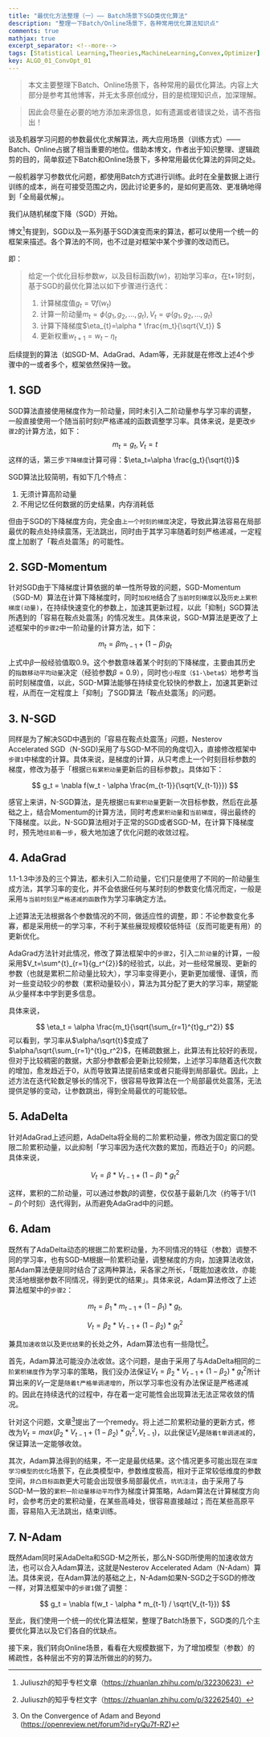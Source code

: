 ```yaml
---
title: "最优化方法整理（一）—— Batch场景下SGD类优化算法"
description: "整理一下Batch/Online场景下，各种常用优化算法知识点"
comments: true
mathjax: true
excerpt_separator: <!--more-->
tags: [Statistical Learning,Theories,MachineLearning,Convex,Optimizer]
key: ALGO_01_ConvOpt_01
---
```


> 本文主要整理下Batch、Online场景下，各种常用的最优化算法。内容上大部分是参考其他博客，并无太多原创成分，目的是梳理知识点，加深理解。

> 因此会尽量在必要的地方添加来源信息，如有遗漏或者错误之处，请不吝指出！

<!--more-->

谈及机器学习问题的参数最优化求解算法，两大应用场景（训练方式）——Batch、Online占据了相当重要的地位。借助本博文，作者出于知识整理、逻辑疏剪的目的，简单叙述下Batch和Online场景下，多种常用最优化算法的异同之处。

一般机器学习参数优化问题，都使用Batch方式进行训练。此时在全量数据上进行训练的成本，尚在可接受范围之内，因此讨论更多的，是如何更高效、更准确地得到「全局最优解」。

我们从随机梯度下降（SGD）开始。

博文[^1]有提到，SGD以及一系列基于SGD演变而来的算法，都可以使用一个统一的框架来描述。各个算法的不同，也不过是对框架中某个步骤的改动而已。

即：

> 给定一个优化目标参数$w$，以及目标函数$f(w)$，初始学习率$\alpha$，在t+1时刻，基于SGD的最优化算法以如下步骤进行迭代：
> 1. 计算梯度值$g_t=\nabla f(w_t)$
> 2. 计算一阶动量$m_t=\phi(g_1,g_2,...,g_{t}), V_t=\varphi(g_1,g_2,...,g_{t})$
> 3. 计算下降梯度$\eta_{t}=\alpha * \frac{m_t}{\sqrt{V_t}} $
> 4. 更新权重$w_{t+1} = w_{t} - \eta_t$

后续提到的算法（如SGD-M、AdaGrad、Adam等，无非就是在修改上述4个步骤中的一或者多个，框架依然保持一致。

## 1. SGD

SGD算法直接使用梯度作为一阶动量，同时未引入二阶动量参与学习率的调整，一般直接使用一个随当前时刻$t$严格递减的函数调整学习率。具体来说，是更改`步骤2`的计算方法，如下：
$$
m_t = g_t,V_t=t
$$
这样的话，第三步`下降梯度`计算可得：$\eta_t=\alpha \frac{g_t}{\sqrt{t}}$

SGD算法比较简明，有如下几个特点：
1. 无须计算高阶动量
2. 不用记忆任何数据的历史结果，内存消耗低

但由于SGD的下降梯度方向，完全由`上一个时刻的梯度`决定，导致此算法容易在局部最优的鞍点处持续震荡，无法跳出，同时由于其学习率随着时刻严格递减，一定程度上加剧了「鞍点处震荡」的可能性。

## 2. SGD-Momentum

针对SGD由于下降梯度计算依据的单一性所导致的问题，SGD-Momentum（SGD-M）算法在计算下降梯度时，同时`加权地`结合了`当前时刻梯度`以及`历史上累积梯度(动量)`，在持续快速变化的参数上，加速其更新过程，以此「抑制」SGD算法所遇到的「容易在鞍点处震荡」的情况发生。具体来说，SGD-M算法是更改了上述框架中的`步骤2`中一阶动量的计算方法，如下：

$$
m_t=\beta m_{t-1} + (1-\beta)g_{t}
$$

上式中$\beta$一般经验值取0.9。这个参数意味着某个时刻的下降梯度，主要由其历史的`指数移动平均动量`决定（经验参数$\beta=0.9$），同时也`小程度（$1-\beta$）`地参考当前时刻梯度值，以此，SGD-M算法能够在持续变化较快的参数上，加速其更新过程，从而在一定程度上「抑制」了SGD算法「鞍点处震荡」的问题。

## 3. N-SGD

同样是为了解决SGD中遇到的「容易在鞍点处震荡」问题，Nesterov Accelerated SGD（N-SGD)采用了与SGD-M不同的角度切入，直接修改框架中`步骤1`中梯度的计算。具体来说，是梯度的计算，从只考虑上一个时刻目标参数的梯度，修改为基于「根据`已有累积动量`更新后的目标参数」。具体如下：

$$
g_t = \nabla f(w_t - \alpha \frac{m_{t-1}}{\sqrt{V_{t-1}}})
$$

感官上来讲，N-SGD算法，是先根据`已有累积动量`更新一次目标参数，然后在此基础之上，结合Momentum的计算方法，同时考虑`累积动量`和`当前梯度`，得出最终的下降梯度。以此，N-SGD算法相对于正常的SGD或者SGD-M，在计算下降梯度时，预先地`往前看一步`，极大地加速了优化问题的收敛过程。

## 4. AdaGrad

1.1-1.3中涉及的三个算法，都未引入二阶动量，它们只是使用了不同的一阶动量生成方法，其学习率的变化，并不会依据任何与某时刻的参数变化情况而定，一般是采用`与当前时刻呈严格递减的函数`作为学习率确定方法。

上述算法无法根据各个参数情况的不同，做适应性的调整，即：不论参数变化多寡，都是采用统一的学习率，不利于某些展现规模较低特征（反而可能更有用）的更新优化。

AdaGrad方法针对此情况，修改了算法框架中的`步骤2`，引入`二阶动量`的计算，一般采用$V_t=\sum^{t}_{r=1}{g_r^{2}}$的经验式，以此，对一些经常展现、更新的参数（也就是累积二阶动量比较大），学习率变得更小，更新更加缓慢、谨慎，而对一些变动较少的参数（累积动量较小），算法为其分配了更大的学习率，期望能从少量样本中学到更多信息。

具体来说，

$$
\eta_t = \alpha \frac{m_t}{\sqrt{\sum_{r=1}^{t}g_r^2}}
$$
可以看到，学习率从$\alpha/\sqrt{t}$变成了$\alpha/\sqrt{\sum_{r=1}^{t}g_r^2}$，在稀疏数据上，此算法有比较好的表现，但对于比较稠密的数据，大部分参数都会更新比较频繁，上述学习率随着迭代次数的增加，愈发趋近于0，从而导致算法提前结束或者只能得到局部最优。因此，上述方法在迭代轮数足够长的情况下，很容易导致算法在一个局部最优处震荡，无法提供足够的变动，让参数跳出，得到全局最优的可能较低。

## 5. AdaDelta

针对AdaGrad上述问题，AdaDelta将全局的二阶累积动量，修改为固定窗口的受限二阶累积动量，以此抑制「学习率因为迭代次数的累加，而趋近于0」的问题。具体来说，

$$
V_t = \beta * V_{t-1} + (1-\beta) * g_t^2
$$

这样，累积的二阶动量，可以通过参数$\beta$的调整，仅仅基于最新几次（约等于$1/(1-\beta)$个时刻）迭代得到，从而避免AdaGrad中的问题。

## 6. Adam

既然有了AdaDelta动态的根据二阶累积动量，为不同情况的特征（参数）调整不同的学习率，也有SGD-M根据一阶累积动量，调整梯度的方向，加速算法收敛，那Adam算法便是同时结合了这两种算法，采各家之所长，「既能加速收敛，亦能灵活地根据参数不同情况，得到更优的结果」。具体来说，Adam算法修改了上述算法框架中的`步骤2`：

$$
m_t = \beta_1*m_{t-1} + (1-\beta_1)*g_t,
$$

$$
V_t = \beta_2*V_{t-1} + (1-\beta_2)*g_t^2
$$

兼具`加速收敛`以及`更优结果`的长处之外，Adam算法也有一些隐忧[^2]。

首先，Adam算法可能没办法收敛。这个问题，是由于采用了与AdaDelta相同的`二阶累积梯度`作为学习率的策略，我们没办法保证$V_t = \beta _2 * V_{t-1} + (1-\beta _2)*g_{t}^{2}$所计算出来的$V_t$一定是`随着t严格单调递增的`，所以学习率也没有办法保证是严格递减的。因此在持续迭代的过程中，存在着一定可能性会出现算法无法正常收敛的情况。

针对这个问题，文章[^3]提出了一个remedy。将上述二阶累积动量的更新方式，修改为$V_t = max(\beta _2*V_{t-1} + (1-\beta _2)*g_{t}^{2}, V_{t-1})$，以此保证$V_t$是`随着t单调递减`的，保证算法一定能够收敛。

其次，Adam算法得到的结果，不一定是最优结果。这个情况更多可能出现在`深度学习模型的优化`场景下，在此类模型中，参数维度极高，相对于正常较低维度的参数空间，`非凸目标函数`更大可能会出现很多局部最优点，`坑坑洼洼`，由于采用了与SGD-M一致的`累积一阶动量移动平均`作为梯度计算策略，Adam算法在计算梯度方向时，会参考历史的累积动量，在某些高峰处，很容易直接越过；而在某些高原平面，容易陷入无法跳出，结束训练。

## 7. N-Adam

既然Adam同时采AdaDelta和SGD-M之所长，那么N-SGD所使用的加速收敛方法，也可以合入Adam算法，这就是Nesterov Accelerated Adam（N-Adam）算法。具体来说，在Adam算法的基础之上，N-Adam如果N-SGD之于SGD的修改一样，对算法框架中的`步骤1`做了调整：

$$
g_t = \nabla f(w_t - \alpha * m_{t-1} / \sqrt{V_{t-1}})
$$


至此，我们使用一个统一的优化算法框架，整理了Batch场景下，SGD类的几个主要优化算法以及它们各自的优缺点。

接下来，我们转向Online场景，看看在大规模数据下，为了增加模型（参数）的稀疏性，各种层出不穷的算法所做出的的努力。


[^1]:Juliuszh的知乎专栏文章（https://zhuanlan.zhihu.com/p/32230623）
[^2]:Juliuszh的知乎专栏文字（https://zhuanlan.zhihu.com/p/32262540）
[^3]:On the Convergence of Adam and Beyond (https://openreview.net/forum?id=ryQu7f-RZ)